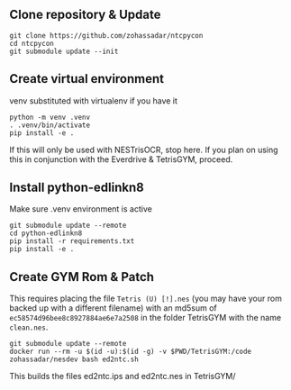 ## Clone repository & Update

    git clone https://github.com/zohassadar/ntcpycon
    cd ntcpycon
    git submodule update --init

## Create virtual environment

venv substituted with virtualenv if you have it

    python -m venv .venv
    . .venv/bin/activate
    pip install -e .

If this will only be used with NESTrisOCR, stop here.  If you plan on using this in conjunction with the Everdrive & TetrisGYM, proceed.

## Install python-edlinkn8

Make sure .venv environment is active

    git submodule update --remote
    cd python-edlinkn8
    pip install -r requirements.txt
    pip install -e .

## Create GYM Rom & Patch

This requires placing the file `Tetris (U) [!].nes` (you may have your rom backed up with a different filename) with an md5sum of `ec58574d96bee8c8927884ae6e7a2508` in the folder TetrisGYM with the name `clean.nes`.

    git submodule update --remote
    docker run --rm -u $(id -u):$(id -g) -v $PWD/TetrisGYM:/code zohassadar/nesdev bash ed2ntc.sh

This builds the files ed2ntc.ips and ed2ntc.nes in TetrisGYM/
